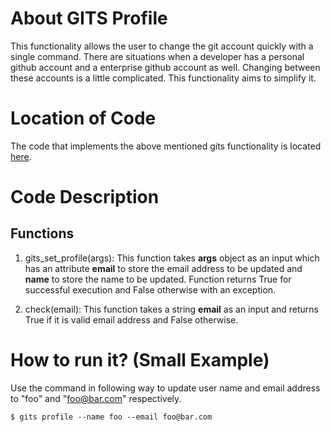 # About GITS Profile
This functionality allows the user to change the git account quickly with a single command. 
There are situations when a developer has a personal github account and a enterprise github account as well. 
Changing between these accounts is a little complicated. This functionality aims to simplify it.

# Location of Code
The code that implements the above mentioned gits functionality is located [here](https://github.com/greyfiles/GITS/blob/master/code/gits_profile.py).

# Code Description
## Functions
1. gits_set_profile(args):
This function takes **args** object as an input which has an attribute **email** to store the email address to be updated and **name** to store the name to be updated. 
Function returns True for successful execution and False otherwise with an exception.

2. check(email):
This function takes a string **email** as an input and returns True if it is valid email address and False otherwise.

# How to run it? (Small Example)
Use the command in following way to update user name and email address to "foo" and "foo@bar.com" respectively.
```
$ gits profile --name foo --email foo@bar.com
```